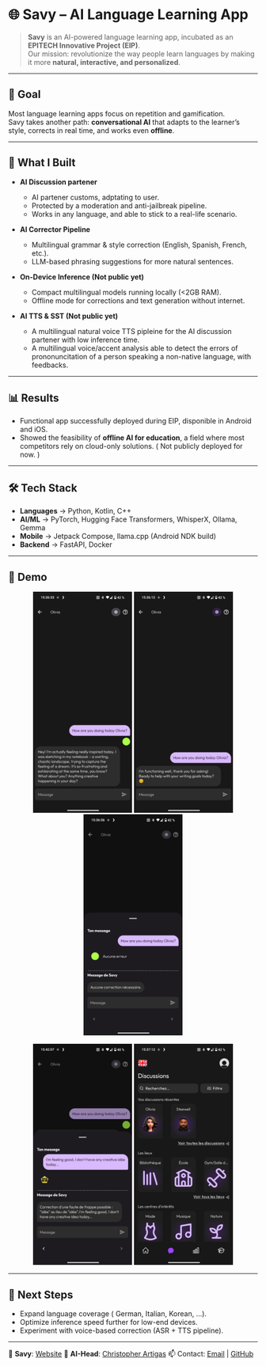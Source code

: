 # 🌐 Savy – AI Language Learning App

> **Savy** is an AI-powered language learning app, incubated as an **EPITECH Innovative Project (EIP)**.  
> Our mission: revolutionize the way people learn languages by making it more **natural, interactive, and personalized**.

---

## 🎯 Goal
Most language learning apps focus on repetition and gamification.  
Savy takes another path: **conversational AI** that adapts to the learner’s style, corrects in real time, and works even **offline**.

---

## 🚀 What I Built

- **AI Discussion partener**
  - AI partener customs, adptating to user.
  - Protected by a moderation and anti-jailbreak pipeline.
  - Works in any language, and able to stick to a real-life scenario.

- **AI Corrector Pipeline**  
  - Multilingual grammar & style correction (English, Spanish, French, etc.).  
  - LLM-based phrasing suggestions for more natural sentences.  

- **On-Device Inference (Not public yet)**
  - Compact multilingual models running locally (<2GB RAM).  
  - Offline mode for corrections and text generation without internet.  

- **AI TTS & SST (Not public yet)**
  - A multilingual natural voice TTS pipleine for the AI discussion partener with low inference time.
  - A multilingual voice/accent analysis able to detect the errors of prononuncitation of a person speaking a non-native language, with feedbacks.

---

## 📊 Results
- Functional app successfully deployed during EIP, disponible in Android and iOS.
- Showed the feasibility of **offline AI for education**, a field where most competitors rely on cloud-only solutions. ( Not publicly deployed for now. )

---

## 🛠️ Tech Stack
- **Languages** → Python, Kotlin, C++
- **AI/ML** → PyTorch, Hugging Face Transformers, WhisperX, Ollama, Gemma
- **Mobile** → Jetpack Compose, llama.cpp (Android NDK build)  
- **Backend** → FastAPI, Docker  

---

## 🎥 Demo

<p align="center">
  <img src="./assets/CloudEcho.jpg" width="200"/>
  <img src="./assets/LocalEcho.jpg" width="200"/>
  <img src="./assets/NoCorrection.jpg" width="200"/>
</p>

<p align="center">
  <img src="./assets/Correction.jpg" width="200"/>
  <img src="./assets/Selection.jpg" width="200"/>
</p>

---

## 📌 Next Steps
- Expand language coverage ( German, Italian, Korean, ...).  
- Optimize inference speed further for low-end devices.  
- Experiment with voice-based correction (ASR + TTS pipeline).

---

📲 **Savy**: [Website](https://savy-ai.com/)
👤 **AI-Head**: [Christopher Artigas](https://www.linkedin.com/in/christopher-artigas-fuentes/)
📫 Contact: [Email](mailto:chrisartigas.ai@gmail.com) | [GitHub](https://github.com/ArtigasChristopher)
